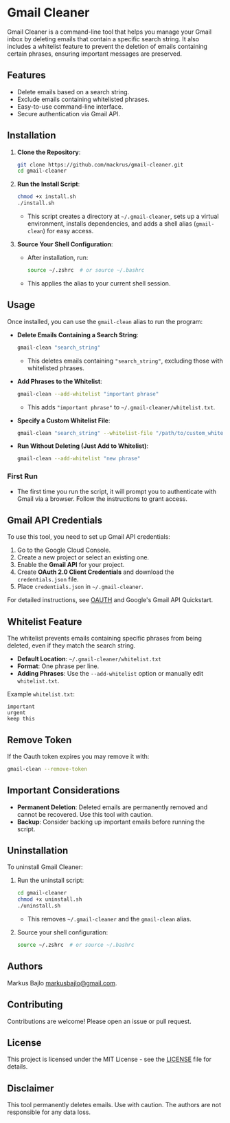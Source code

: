# Gmail Cleaner

Gmail Cleaner is a command-line tool that helps you manage your Gmail inbox by deleting emails that contain a specific search string. It also includes a whitelist feature to prevent the deletion of emails containing certain phrases, ensuring important messages are preserved.

## Features

- Delete emails based on a search string.
- Exclude emails containing whitelisted phrases.
- Easy-to-use command-line interface.
- Secure authentication via Gmail API.

## Installation

1. **Clone the Repository**:

   ```bash
   git clone https://github.com/mackrus/gmail-cleaner.git
   cd gmail-cleaner
   ```

2. **Run the Install Script**:

   ```bash
   chmod +x install.sh
   ./install.sh
   ```

   - This script creates a directory at `~/.gmail-cleaner`, sets up a virtual environment, installs dependencies, and adds a shell alias (`gmail-clean`) for easy access.

3. **Source Your Shell Configuration**:

   - After installation, run:

     ```bash
     source ~/.zshrc  # or source ~/.bashrc
     ```
   - This applies the alias to your current shell session.

## Usage

Once installed, you can use the `gmail-clean` alias to run the program:

- **Delete Emails Containing a Search String**:

  ```bash
  gmail-clean "search_string"
  ```

  - This deletes emails containing `"search_string"`, excluding those with whitelisted phrases.

- **Add Phrases to the Whitelist**:

  ```bash
  gmail-clean --add-whitelist "important phrase"
  ```

  - This adds `"important phrase"` to `~/.gmail-cleaner/whitelist.txt`.

- **Specify a Custom Whitelist File**:

  ```bash
  gmail-clean "search_string" --whitelist-file "/path/to/custom_whitelist.txt"
  ```

- **Run Without Deleting (Just Add to Whitelist)**:

  ```bash
  gmail-clean --add-whitelist "new phrase"
  ```

### First Run

- The first time you run the script, it will prompt you to authenticate with Gmail via a browser. Follow the instructions to grant access.

## Gmail API Credentials

To use this tool, you need to set up Gmail API credentials:

1. Go to the Google Cloud Console.
2. Create a new project or select an existing one.
3. Enable the **Gmail API** for your project.
4. Create **OAuth 2.0 Client Credentials** and download the `credentials.json` file.
5. Place `credentials.json` in `~/.gmail-cleaner`.

For detailed instructions, see [OAUTH](OAUTH.md) and Google's Gmail API Quickstart.


## Whitelist Feature

The whitelist prevents emails containing specific phrases from being deleted, even if they match the search string.

- **Default Location**: `~/.gmail-cleaner/whitelist.txt`
- **Format**: One phrase per line.
- **Adding Phrases**: Use the `--add-whitelist` option or manually edit `whitelist.txt`.

Example `whitelist.txt`:

```
important
urgent
keep this
```

## Remove Token

If the Oauth token expires you may remove it with:
```bash 
gmail-clean --remove-token
```

## Important Considerations

- **Permanent Deletion**: Deleted emails are permanently removed and cannot be recovered. Use this tool with caution.
- **Backup**: Consider backing up important emails before running the script.

## Uninstallation

To uninstall Gmail Cleaner:

1. Run the uninstall script:

   ```bash
   cd gmail-cleaner
   chmod +x uninstall.sh
   ./uninstall.sh
   ```

   - This removes `~/.gmail-cleaner` and the `gmail-clean` alias.

2. Source your shell configuration:

   ```bash
   source ~/.zshrc  # or source ~/.bashrc
   ```

## Authors

Markus Bajlo [markusbajlo@gmail.com](email).

## Contributing

Contributions are welcome! Please open an issue or pull request.

## License

This project is licensed under the MIT License - see the [LICENSE](LICENSE) file for details.

## Disclaimer

This tool permanently deletes emails. Use with caution. The authors are not responsible for any data loss.

